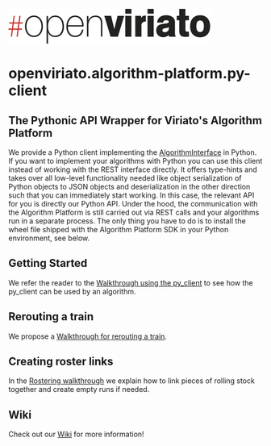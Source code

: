 ![#openviriato logo](openviriato_400px.png)

# openviriato.algorithm-platform.py-client

## The Pythonic API Wrapper for Viriato's Algorithm Platform

We provide a Python client implementing the [AlgorithmInterface](py_client/algorithm_interface/algorithm_interface.py) in Python. If you want to implement your algorithms with Python you can use this client instead of working with the REST interface directly. It offers type-hints and takes over all low-level functionality needed like object serialization of Python objects to JSON objects and deserialization in the other direction such that you can immediately start working. In this case, the relevant API for you is directly our Python API. Under the hood, the communication with the Algorithm Platform is still carried out via REST calls and your algorithms run in a separate process. The only thing you have to do is to install the wheel file shipped with the Algorithm Platform SDK in your Python environment, see below.

## Getting Started

We refer the reader to the [Walkthrough using the py_client](walkthroughs/py_client_usage/dist/py_client_usage.md) to see how the py_client can be used by an algorithm.

## Rerouting a train

We propose a [Walkthrough for rerouting a train](walkthroughs/rerouting_a_train/dist/rerouting_a_train.md).

## Creating roster links

In the [Rostering walkthrough](walkthroughs/rostering/dist/rostering.md) we explain how to link pieces of rolling stock together and create empty runs if needed. 

## Wiki

Check out our [Wiki](https://github.com/sma-software/openviriato.algorithm-platform.py-client/wiki) for more information!


